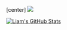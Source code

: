 [center]
![](https://komarev.com/ghpvc/?username=liamtw22&style=flat)

[![Liam's GitHub Stats](https://github-readme-stats.vercel.app/api?username=liamtw22)](https://github.com/liamtw22/github-readme-stats)

